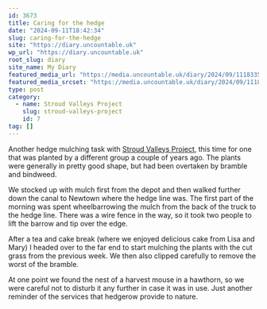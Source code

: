 ```yaml
---
id: 3673
title: Caring for the hedge
date: "2024-09-11T18:42:34"
slug: caring-for-the-hedge
site: "https://diary.uncountable.uk"
wp_url: "https://diary.uncountable.uk"
root_slug: diary
site_name: My Diary
featured_media_url: "https://media.uncountable.uk/diary/2024/09/11183353/IMG20240911140011.webp"
featured_media_srcset: "https://media.uncountable.uk/diary/2024/09/11183353/IMG20240911140011-300x169.webp 300w, https://media.uncountable.uk/diary/2024/09/11183353/IMG20240911140011-1024x576.webp 1024w, https://media.uncountable.uk/diary/2024/09/11183353/IMG20240911140011-150x150.webp 150w, https://media.uncountable.uk/diary/2024/09/11183353/IMG20240911140011-640x360.webp 640w, https://media.uncountable.uk/diary/2024/09/11183353/IMG20240911140011.webp 2000w"
type: post
category:
  - name: Stroud Valleys Project
    slug: stroud-valleys-project
    id: 7
tag: []
---
```



<p>Another hedge mulching task with <a href="https://www.stroudvalleysproject.org/">Stroud Valleys Project</a>, this time for one that was planted by a different group a couple of years ago.  The plants were generally in pretty good shape, but had been overtaken by bramble and bindweed.</p>



<p>We stocked up with mulch first from the depot and then walked further down the canal to Newtown where the hedge line was.  The first part of the morning was spent wheelbarrowing the mulch from the back of the truck to the hedge line.  There was a wire fence in the way, so it took two people to lift the barrow and tip over the edge.</p>



<p>After a tea and cake break (where we enjoyed delicious cake from Lisa and Mary) I headed over to the far end to start mulching the plants with the cut grass from the previous week.  We then also clipped carefully to remove the worst of the bramble.</p>



<p>At one point we found the nest of a harvest mouse in a hawthorn, so we were careful not to disturb it any further in case it was in use.  Just another reminder of the services that hedgerow provide to nature.</p>
